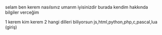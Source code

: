 selam ben kerem nasılsınız umarım iyisinizdir  burada kendim hakkında  bilgiler verceğim

1 kerem kim
kerem
2 hangi dilleri biliyorsun
js,html,python,php,c,pascal,lua (giriş)
